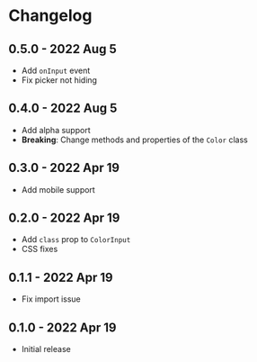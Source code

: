 # Changelog

## 0.5.0 - 2022 Aug 5
- Add `onInput` event
- Fix picker not hiding

## 0.4.0 - 2022 Aug 5
- Add alpha support
- **Breaking**: Change methods and properties of the `Color` class

## 0.3.0 - 2022 Apr 19
- Add mobile support

## 0.2.0 - 2022 Apr 19
- Add `class` prop to `ColorInput`
- CSS fixes

## 0.1.1 - 2022 Apr 19
- Fix import issue

## 0.1.0 - 2022 Apr 19
- Initial release
